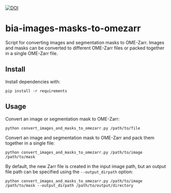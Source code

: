 [![DOI](https://zenodo.org/badge/678405297.svg)](https://zenodo.org/badge/latestdoi/678405297)

# bia-images-masks-to-omezarr

Script for converting images and segmentation masks to OME-Zarr. Images and masks can be converted to different OME-Zarr files or packed together in a single OME-Zarr file.

## Install

Install dependencies with:

    pip install -r requirements

## Usage

Convert an image or segmentation mask to OME-Zarr:

    python convert_images_and_masks_to_omezarr.py /path/to/file

Convert an image and segmentation mask to OME-Zarr and pack them together in a single file:

    python convert_images_and_masks_to_omezarr.py /path/to/image  /path/to/mask

By default, the new Zarr file is created in the input image path, but an output file path can be specified using the `--output_dirpath` option:

    python convert_images_and_masks_to_omezarr.py /path/to/image  /path/to/mask --output_dirpath /path/to/output/directory 






